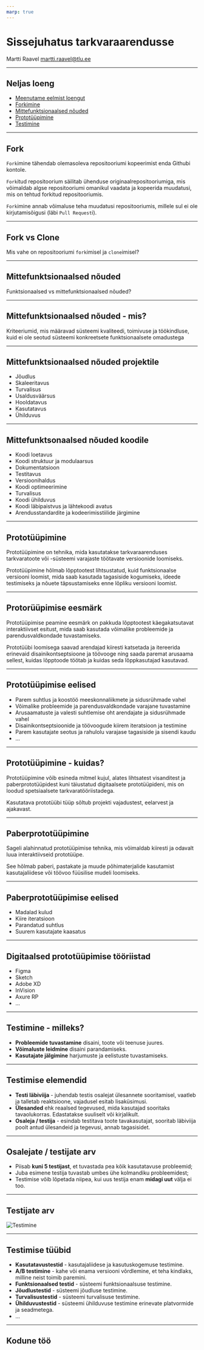```yaml
---
marp: true
---
```

# Sissejuhatus tarkvaraarendusse

Martti Raavel
<martti.raavel@tlu.ee>

---

## Neljas loeng

- [Meenutame eelmist loengut](../loeng_03/README.md)
- [Forkimine](../../../concepts/fork/README.md)
- [Mittefunktsionaalsed nõuded](../../../concepts/mittefunktsionaalsedNouded/README.md)
- [Prototüüpimine](../../../concepts/prototyypimine/README.md)
- [Testimine](../../../concepts/testimine/README.md)

---

## Fork

`Fork`imine tähendab olemasoleva repositooriumi kopeerimist enda Githubi kontole.

`Fork`itud repositoorium säilitab ühenduse originaalrepositooriumiga, mis võimaldab algse repositooriumi omanikul vaadata ja kopeerida muudatusi, mis on tehtud forkitud repositooriumis.

`Fork`imine annab võimaluse teha muudatusi repositooriumis, millele sul ei ole kirjutamisõigusi (läbi `Pull Request`i).

---

## Fork vs Clone

Mis vahe on repositooriumi `fork`imisel ja `clone`imisel?

---

## Mittefunktsionaalsed nõuded

Funktsionaalsed vs mittefunktsionaalsed nõuded?

---

## Mittefunktsionaalsed nõuded - mis?

Kriteeriumid, mis määravad süsteemi kvaliteedi, toimivuse ja töökindluse, kuid ei ole seotud süsteemi konkreetsete funktsionaalsete omadustega

---

## Mittefunktsionaalsed nõuded projektile

- Jõudlus
- Skaleeritavus
- Turvalisus
- Usaldusväärsus
- Hooldatavus
- Kasutatavus
- Ühilduvus

---

## Mittefunktsonaalsed nõuded koodile

- Koodi loetavus
- Koodi struktuur ja modulaarsus
- Dokumentatsioon
- Testitavus
- Versioonihaldus
- Koodi optimeerimine
- Turvalisus
- Koodi ühilduvus
- Koodi läbipaistvus ja lähtekoodi avatus
- Arendusstandardite ja kodeerimisstiilide järgimine

---

## Prototüüpimine

Prototüüpimine on tehnika, mida kasutatakse tarkvaraarenduses tarkvaratoote või -süsteemi varajaste töötavate versioonide loomiseks.

Prototüüpimine hõlmab lõpptootest lihtsustatud, kuid funktsionaalse versiooni loomist, mida saab kasutada tagasiside kogumiseks, ideede testimiseks ja nõuete täpsustamiseks enne lõpliku versiooni loomist.

---

## Protorüüpimise eesmärk

Prototüüpimise peamine eesmärk on pakkuda lõpptootest käegakatsutavat interaktiivset esitust, mida saab kasutada võimalike probleemide ja parendusvaldkondade tuvastamiseks.

Prototüübi loomisega saavad arendajad kiiresti katsetada ja itereerida erinevaid disainikontseptsioone ja töövooge ning saada paremat arusaama sellest, kuidas lõpptoode töötab ja kuidas seda lõppkasutajad kasutavad.

---

## Prototüüpimise eelised

- Parem suhtlus ja koostöö meeskonnaliikmete ja sidusrühmade vahel
- Võimalike probleemide ja parendusvaldkondade varajane tuvastamine
- Arusaamatuste ja valesti suhtlemise oht arendajate ja sidusrühmade vahel
- Disainikontseptsioonide ja töövoogude kiirem iteratsioon ja testimine
- Parem kasutajate seotus ja rahulolu varajase tagasiside ja sisendi kaudu
- ...

---

## Prototüüpimine - kuidas?

Prototüüpimine võib esineda mitmel kujul, alates lihtsatest visanditest ja paberprototüüpidest kuni täiustatud digitaalsete prototüüpideni, mis on loodud spetsiaalsete tarkvaratööriistadega.

Kasutatava prototüübi tüüp sõltub projekti vajadustest, eelarvest ja ajakavast.

---

## Paberprototüüpimine

Sageli alahinnatud prototüüpimise tehnika, mis võimaldab kiiresti ja odavalt luua interaktiivseid prototüüpe.

See hõlmab paberi, pastakate ja muude põhimaterjalide kasutamist kasutajaliidese või töövoo füüsilise mudeli loomiseks.

---

## Paberprototüüpimise eelised

- Madalad kulud
- Kiire iteratsioon
- Parandatud suhtlus
- Suurem kasutajate kaasatus

---

## Digitaalsed prototüüpimise tööriistad

- Figma
- Sketch
- Adobe XD
- InVision
- Axure RP
- ...

---

## Testimine - milleks?

- **Probleemide tuvastamine** disaini, toote või teenuse juures. 
- **Võimaluste leidmine** disaini parandamiseks. 
- **Kasutajate jälgimine** harjumuste ja eelistuste tuvastamiseks.

---

## Testimise elemendid

- **Testi läbiviija** - juhendab testis osalejat ülesannete sooritamisel, vaatleb ja talletab reaktsioone, vajadusel esitab lisaküsimusi.
- **Ülesanded** ehk reaalsed tegevused, mida kasutajad sooritaks tavaolukorras. Edastatakse suuliselt või kirjalikult.
- **Osaleja / testija** - esindab testitava toote tavakasutajat, sooritab läbiviija poolt antud ülesandeid ja tegevusi, annab tagasisidet.

---

## Osalejate / testijate arv

- Piisab **kuni 5 testijast**, et tuvastada pea kõik kasutatavuse probleemid;
- Juba esimene testija tuvastab umbes ühe kolmandiku probleemidest;
- Testimise võib lõpetada niipea, kui uus testija enam **midagi uut** välja ei too.

---

## Testijate arv

![Testimine](./testimine.png)

---

## Testimise tüübid

- **Kasutatavustestid** - kasutajaliidese ja kasutuskogemuse testimine.
- **A/B testimine** - kahe või enama versiooni võrdlemine, et teha kindlaks, milline neist toimib paremini.
- **Funktsionaalsed testid** - süsteemi funktsionaalsuse testimine.
- **Jõudlustestid** - süsteemi jõudluse testimine.
- **Turvalisustestid** - süsteemi turvalisuse testimine.
- **Ühilduvustestid** - süsteemi ühilduvuse testimine erinevate platvormide ja seadmetega.
- ...

---

## Kodune töö


